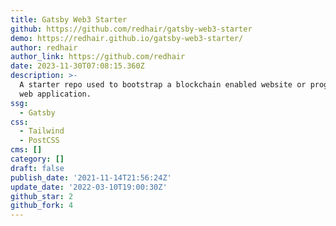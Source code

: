 ```yaml
---
title: Gatsby Web3 Starter
github: https://github.com/redhair/gatsby-web3-starter
demo: https://redhair.github.io/gatsby-web3-starter/
author: redhair
author_link: https://github.com/redhair
date: 2023-11-30T07:08:15.360Z
description: >-
  A starter repo used to bootstrap a blockchain enabled website or progressive
  web application.
ssg:
  - Gatsby
css:
  - Tailwind
  - PostCSS
cms: []
category: []
draft: false
publish_date: '2021-11-14T21:56:24Z'
update_date: '2022-03-10T19:00:30Z'
github_star: 2
github_fork: 4
---
```

